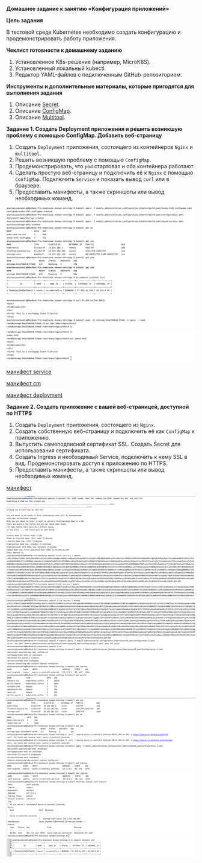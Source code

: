 **Домашнее задание к занятию «Конфигурация приложений»**

**Цель задания**

В тестовой среде Kubernetes необходимо создать конфигурацию и продемонстрировать работу приложения.

**Чеклист готовности к домашнему заданию**
1. Установленное K8s-решение (например, MicroK8S).
2. Установленный локальный kubectl.
3. Редактор YAML-файлов с подключенным GitHub-репозиторием.

**Инструменты и дополнительные материалы, которые пригодятся для выполнения задания**
1. Описание [Secret](https://kubernetes.io/docs/concepts/configuration/secret/).
2. Описание [ConfigMap](https://kubernetes.io/docs/concepts/configuration/configmap/).
3. Описание [Multitool](https://github.com/wbitt/Network-MultiTool).

**Задание 1. Создать Deployment приложения и решить возникшую проблему с помощью ConfigMap. Добавить веб-страницу**

1. Создать `Deployment` приложения, состоящего из контейнеров `Nginx` и `multitool`.
2. Решить возникшую проблему с помощью `ConfigMap`.
3. Продемонстрировать, что `pod` стартовал и оба контейнера работают.
4. Сделать простую веб-страницу и подключить её к `Nginx` с помощью `ConfigMap`. 
Подключить `Service` и показать вывод `curl` или в браузере.
5. Предоставить манифесты, а также скриншоты или вывод необходимых команд.

![img_1.png](img_1.png)
![img_2.png](img_2.png)

[манифест service](k8_yaml/nginx-service.yaml)

[манифест cm](k8_yaml/index-html-configmap.yaml)

[манифест deployment](k8_yaml/configuration.yaml)

**Задание 2. Создать приложение с вашей веб-страницей, доступной по HTTPS**

1. Создать `Deployment` приложения, состоящего из `Nginx`.
2. Создать собственную веб-страницу и подключить её как `ConfigMap` к приложению.
3. Выпустить самоподписной сертификат SSL. Создать Secret для использования сертификата.
4. Создать Ingress и необходимый Service, подключить к нему SSL в вид. Продемонстировать доступ к приложению по HTTPS.
5. Предоставить манифесты, а также скриншоты или вывод необходимых команд.


[манифест](k8_yaml//configuration_2.yaml)


![img_10.png](img_10.png)
![img_11.png](img_11.png)
![img_12.png](img_12.png)
![img_13.png](img_13.png)
![img_14.png](img_14.png)